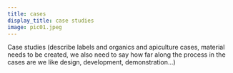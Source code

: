 ```yaml
---
title: cases
display_title: case studies
image: pic01.jpeg
---
```

<p> 
Case studies (describe labels and organics and apiculture cases, 
material needs to be created, we also need to say how far along the 
process in the cases are we like design, development, demonstration...)
</p>